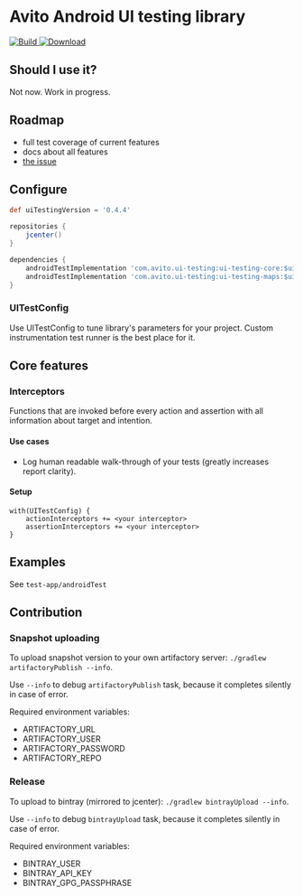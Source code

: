 # Avito Android UI testing library

[ ![Build](https://circleci.com/gh/avito-tech/android-ui-testing.svg?style=svg) ](https://circleci.com/gh/avito-tech/android-ui-testing/tree/master)
[ ![Download](https://api.bintray.com/packages/avito-tech/maven/android-ui-testing/images/download.svg) ](https://bintray.com/avito-tech/maven/android-ui-testing/_latestVersion)

## Should I use it?

Not now. Work in progress.

## Roadmap

- full test coverage of current features
- docs about all features
- [the issue](https://github.com/avito-tech/android-ui-testing/issues/11)

## Configure

```groovy
def uiTestingVersion = '0.4.4'

repositories {
    jcenter()
}

dependencies {
    androidTestImplementation 'com.avito.ui-testing:ui-testing-core:$uiTestingVersion'
    androidTestImplementation 'com.avito.ui-testing:ui-testing-maps:$uiTestingVersion'
}
```

### UITestConfig

Use UITestConfig to tune library's parameters for your project.
Custom instrumentation test runner is the best place for it.

## Core features

### Interceptors

Functions that are invoked before every action and assertion with all information about target and intention.

#### Use cases

 - Log human readable walk-through of your tests (greatly increases report clarity).
 
#### Setup 

```
with(UITestConfig) {
    actionInterceptors += <your interceptor>
    assertionInterceptors += <your interceptor>
}
```

## Examples

See `test-app/androidTest`

## Contribution

### Snapshot uploading

To upload snapshot version to your own artifactory server:  `./gradlew artifactoryPublish --info`.

Use `--info` to debug `artifactoryPublish` task, because it completes silently in case of error.

Required environment variables:

 - ARTIFACTORY_URL
 - ARTIFACTORY_USER
 - ARTIFACTORY_PASSWORD
 - ARTIFACTORY_REPO

### Release

To upload to bintray (mirrored to jcenter): `./gradlew bintrayUpload --info`.

Use `--info` to debug `bintrayUpload` task, because it completes silently in case of error.

Required environment variables:

 - BINTRAY_USER
 - BINTRAY_API_KEY
 - BINTRAY_GPG_PASSPHRASE